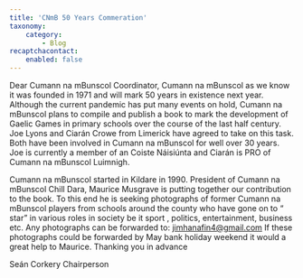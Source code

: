 ```yaml
---
title: 'CNmB 50 Years Commeration'
taxonomy:
    category:
        - Blog
recaptchacontact:
    enabled: false
---
```


Dear Cumann na mBunscol Coordinator,
   Cumann na mBunscol as we know it was founded in 1971 and will mark 50 years in existence next year. Although the current pandemic has put many events on hold, Cumann na mBunscol plans to compile and publish a book to mark the development of Gaelic Games in primary schools over the course of the last half century. Joe Lyons and Ciarán Crowe from Limerick have agreed to take on this task. Both have been involved in Cumann na mBunscol for well over 30 years. Joe is currently a member of an Coiste Náisiúnta and Ciarán is PRO of Cumann na mBunscol Luimnigh. 

   Cumann na  mBunscol started in Kildare in 1990. President of Cumann na mBunscol Chill Dara, Maurice Musgrave is putting together our contribution to the book. To this end he  is seeking photographs of former Cumann na mBunscol  players from schools around the county who have gone on to “ star” in various roles in society be it sport , politics, entertainment, business etc.  Any photographs can be forwarded to: 
  <jimhanafin4@gmail.com>
If these photographs could be forwarded by May bank holiday weekend it would a great help to Maurice. Thanking you in advance

Seán Corkery
Chairperson 